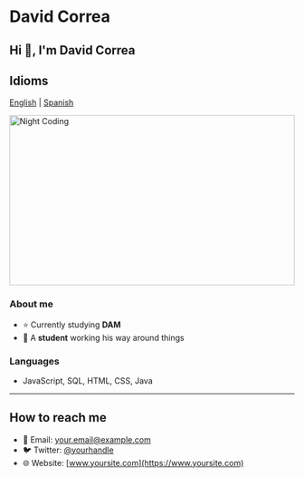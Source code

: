 # David Correa

## Hi 👋, I'm David Correa

## Idioms

[English](READNE.md)  |  [Spanish](README-es.md)

<img alt="Night Coding" src="https://media2.giphy.com/media/v1.Y2lkPTc5MGI3NjExczVqM3F6cGNpeWg3ZGEyZWVjNnAwNTV0eTA3MGJpc3JiaXg0cHB6aiZlcD12MV9pbnRlcm5hbF9naWZfYnlfaWQmY3Q9Zw/6rOhtOcGJapBECjMkb/giphy.gif" width="100%" height="300px" align="center"/>

### About me
- ⭐ Currently studying **DAM**
- 👾 A **student** working his way around things

### Languages
- JavaScript, SQL, HTML, CSS, Java

---

## How to reach me
- 📧 Email: your.email@example.com
- 🐦 Twitter: [@yourhandle](https://twitter.com/yourhandle)
- 🌐 Website: [www.yoursite.com](https://www.yoursite.com)
